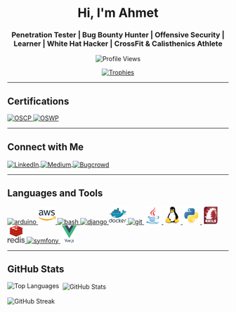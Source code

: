 <h1 align="center">Hi, I'm Ahmet</h1>
<h3 align="center">Penetration Tester | Bug Bounty Hunter | Offensive Security | Learner | White Hat Hacker | CrossFit & Calisthenics Athlete</h3>

<p align="center">
  <img src="https://komarev.com/ghpvc/?username=ahmetartuc&label=Profile%20views&color=0e75b6&style=flat" alt="Profile Views" />
</p>

<p align="center">
  <a href="https://github.com/ryo-ma/github-profile-trophy">
    <img src="https://github-profile-trophy.vercel.app/?username=ahmetartuc&theme=darkhub" alt="Trophies" />
  </a>
</p>

---

## Certifications
<p align="left">
  <a href="https://www.credential.net/648e2de7-553c-44e0-9660-3fd3d7b7b051" target="_blank">
    <img src="https://www.offsec.com/_astro/OSCP.D0Wrgjqy_ZruB4p.svg" alt="OSCP" width="90"/>
  </a>
  <a href="https://www.credential.net/60b784e9-2236-469f-ab3d-0c408a0a085d" target="_blank">
    <img src="https://www.offsec.com/_astro/OSWP.B_vGDtA8_Z140i8n.svg" alt="OSWP" width="90"/>
  </a>
</p>

---

## Connect with Me
<p align="left">
  <a href="https://linkedin.com/in/ahmet-artuc" target="blank">
    <img align="center" src="https://raw.githubusercontent.com/rahuldkjain/github-profile-readme-generator/master/src/images/icons/Social/linked-in-alt.svg" alt="LinkedIn" height="30" width="40" />
  </a>
  <a href="https://medium.com/@ahmetartuc" target="blank">
    <img align="center" src="https://raw.githubusercontent.com/rahuldkjain/github-profile-readme-generator/master/src/images/icons/Social/medium.svg" alt="Medium" height="30" width="40" />
  </a>
  <a href="https://bugcrowd.com/artuc" target="blank">
    <img align="center" src="https://img.shields.io/badge/-Bugcrowd-F26822?style=flat&logo=bugcrowd&logoColor=white" alt="Bugcrowd" />
  </a>
</p>

---

## Languages and Tools
<p align="left">
  <a href="https://www.arduino.cc/" target="_blank"> <img src="https://cdn.worldvectorlogo.com/logos/arduino-1.svg" alt="arduino" width="40" height="40"/> </a>
  <a href="https://aws.amazon.com" target="_blank"> <img src="https://raw.githubusercontent.com/devicons/devicon/master/icons/amazonwebservices/amazonwebservices-original-wordmark.svg" alt="aws" width="40" height="40"/> </a>
  <a href="https://www.gnu.org/software/bash/" target="_blank"> <img src="https://www.vectorlogo.zone/logos/gnu_bash/gnu_bash-icon.svg" alt="bash" width="40" height="40"/> </a>
  <a href="https://www.djangoproject.com/" target="_blank"> <img src="https://cdn.worldvectorlogo.com/logos/django.svg" alt="django" width="40" height="40"/> </a>
  <a href="https://www.docker.com/" target="_blank"> <img src="https://raw.githubusercontent.com/devicons/devicon/master/icons/docker/docker-original-wordmark.svg" alt="docker" width="40" height="40"/> </a>
  <a href="https://git-scm.com/" target="_blank"> <img src="https://www.vectorlogo.zone/logos/git-scm/git-scm-icon.svg" alt="git" width="40" height="40"/> </a>
  <a href="https://www.java.com" target="_blank"> <img src="https://raw.githubusercontent.com/devicons/devicon/master/icons/java/java-original.svg" alt="java" width="40" height="40"/> </a>
  <a href="https://www.linux.org/" target="_blank"> <img src="https://raw.githubusercontent.com/devicons/devicon/master/icons/linux/linux-original.svg" alt="linux" width="40" height="40"/> </a>
  <a href="https://www.python.org" target="_blank"> <img src="https://raw.githubusercontent.com/devicons/devicon/master/icons/python/python-original.svg" alt="python" width="40" height="40"/> </a>
  <a href="https://rubyonrails.org" target="_blank" rel="noreferrer"> <img src="https://raw.githubusercontent.com/devicons/devicon/master/icons/rails/rails-original-wordmark.svg" alt="rails" width="40" height="40"/> </a> 
  <a href="https://redis.io" target="_blank" rel="noreferrer"> <img src="https://raw.githubusercontent.com/devicons/devicon/master/icons/redis/redis-original-wordmark.svg" alt="redis" width="40" height="40"/> </a> 
  <a href="https://symfony.com" target="_blank" rel="noreferrer"> <img src="https://symfony.com/logos/symfony_black_03.svg" alt="symfony" width="40" height="40"/> </a> <a href="https://vuejs.org/" target="_blank" rel="noreferrer"> <img src="https://raw.githubusercontent.com/devicons/devicon/master/icons/vuejs/vuejs-original-wordmark.svg" alt="vuejs" width="40" height="40"/> </a>

</p>

---

## GitHub Stats
<p>
  <img align="left" src="https://github-readme-stats.vercel.app/api/top-langs?username=ahmetartuc&show_icons=true&locale=en&layout=compact" alt="Top Languages" />
</p>

<p>&nbsp;
  <img align="center" src="https://github-readme-stats.vercel.app/api?username=ahmetartuc&show_icons=true&locale=en" alt="GitHub Stats" />
</p>

<p>
  <img align="center" src="https://github-readme-streak-stats.herokuapp.com/?user=ahmetartuc&" alt="GitHub Streak" />
</p>
